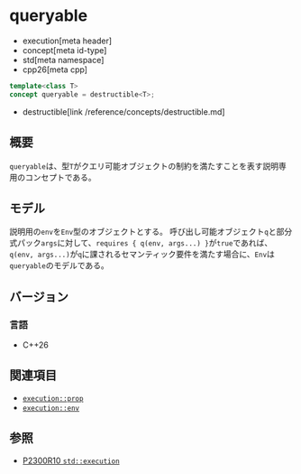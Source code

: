 # queryable
* execution[meta header]
* concept[meta id-type]
* std[meta namespace]
* cpp26[meta cpp]

```cpp
template<class T>
concept queryable = destructible<T>;
```
* destructible[link /reference/concepts/destructible.md]

## 概要
`queryable`は、型`T`がクエリ可能オブジェクトの制約を満たすことを表す説明専用のコンセプトである。


## モデル
説明用の`env`を`Env`型のオブジェクトとする。
呼び出し可能オブジェクト`q`と部分式パック`args`に対して、`requires { q(env, args...) }`が`true`であれば、`q(env, args...)`が`q`に課されるセマンティック要件を満たす場合に、`Env`は`queryable`のモデルである。


## バージョン
### 言語
- C++26


## 関連項目
- [`execution::prop`](execution/prop.md)
- [`execution::env`](execution/env.md)


## 参照
- [P2300R10 `std::execution`](https://www.open-std.org/jtc1/sc22/wg21/docs/papers/2024/p2300r10.html)
